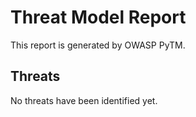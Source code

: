 # Threat Model Report

This report is generated by OWASP PyTM.

## Threats

No threats have been identified yet. 